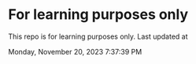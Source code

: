 # For learning purposes only
This repo is for learning purposes only.
Last updated at

Monday, November 20, 2023 7:37:39 PM

